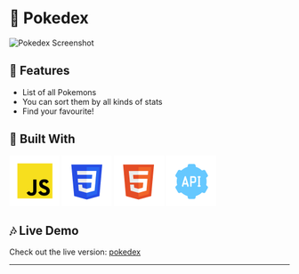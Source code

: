 # :pushpin: Pokedex

![Pokedex Screenshot](img/poke.avif)

## :sunflower: Features

- List of all Pokemons
- You can sort them by all kinds of stats
- Find your favourite!


## :toolbox: Built With

![Javascript](img/javascript.png)
![CSS](img/css.png)
![Html](img/html.png)
![rest-api](img/rest-api.png)


## :notes: Live Demo

Check out the live version: 
[pokedex](https://thmahler.net/pokedex)

---
